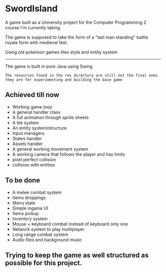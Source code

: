 # SwordIsland

A game built as a University project for the Computer Programming 2 course I'm currently taking.

The game is supposed to take the form of a "last man standing" battle royale form with medieval feel.

Using old pokemon games tiles style and entity system

___

The game is built in pure Java using Swing

```
The resources found in the res directory are still not the final ones they are for experimenting and building the base game
```
## Achieved till now
* Working game loop
* A general handler class
* A full animation through sprite sheets
* A tile system
* An entity system/structure
* Input managers
* States handler
* Assets handler
* A general working movement system
* A working camera that follows the player and has limits
* pixel perfect collision
* collision with entities

## To be done
* A melee combat system
* Items droppings
* Menu state
* Simple ingame UI
* Items pickup
* Inventory system
* Mouse + keyboard combat instead of keyboard only one
* Network system to play multiplayer
* Long range combat system
* Audio files and background music

## Trying to keep the game as well structured as possible for this project.
